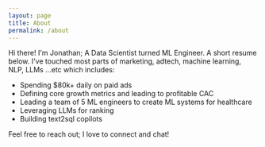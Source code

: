 ```yaml
---
layout: page
title: About
permalink: /about
---
```


Hi there! I'm Jonathan; A Data Scientist turned ML Engineer. A short resume below.
I've touched most parts of marketing, adtech, machine learning, NLP, LLMs ...etc which includes:
* Spending $80k+ daily on paid ads
* Defining core growth metrics and leading to profitable CAC
* Leading a team of 5 ML engineers to create ML systems for healthcare
* Leveraging LLMs for ranking
* Building text2sql copilots

Feel free to reach out; I love to connect and chat!
